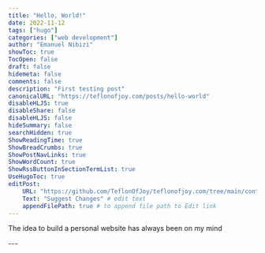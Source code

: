 ```yaml
---
title: "Hello, World!"
date: 2022-11-12
tags: ["hugo"]
categories: ["web development"]
author: "Emanuel Nibizi"
showToc: true
TocOpen: false
draft: false
hidemeta: false
comments: false
description: "First testing post"
canonicalURL: "https://teflonofjoy.com/posts/hello-world"
disableHLJS: true
disableShare: false
disableHLJS: false
hideSummary: false
searchHidden: true
ShowReadingTime: true
ShowBreadCrumbs: true
ShowPostNavLinks: true
ShowWordCount: true
ShowRssButtonInSectionTermList: true
UseHugoToc: true
editPost:
    URL: "https://github.com/TeflonOfJoy/teflonofjoy.com/tree/main/content"
    Text: "Suggest Changes" # edit text
    appendFilePath: true # to append file path to Edit link
---
```

<p>The idea to build a personal website has always been on my mind</p>
---